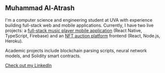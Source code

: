 ## Muhammad Al-Atrash

I'm a computer science and engineering student at UVA with experience building full-stack web and mobile applications. Currently, I have two live projects: a [full-stack music player mobile application](https://www.youtube.com/watch?v=yz3bGXdSrzQ&feature=youtu.be) (React Native, TypeScript, Firebase) and an [NFT auction platform](https://nameless-castle-94869-6cdd3e0d35fe.herokuapp.com/) frontend (React, Node.js, Heroku).

Academic projects include blockchain parsing scripts, neural network models, and Solidity smart contracts.

[Check out my LinkedIn](https://www.linkedin.com/in/muhammad-al-atrash-38b357309/)


<!--
**muhammmad-al/muhammmad-al** is a ✨ _special_ ✨ repository because its `README.md` (this file) appears on your GitHub profile.

Here are some ideas to get you started:

- 🔭 I’m currently working on ...
- 🌱 I’m currently learning ...
- 👯 I’m looking to collaborate on ...
- 🤔 I’m looking for help with ...
- 💬 Ask me about ...
- 📫 How to reach me: ...
- 😄 Pronouns: ...
- ⚡ Fun fact: ...
-->
